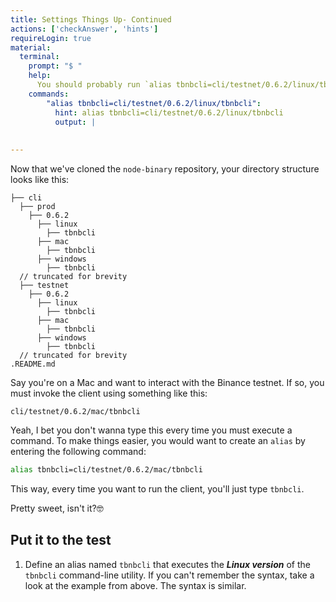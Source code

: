 ```yaml
---
title: Settings Things Up- Continued
actions: ['checkAnswer', 'hints']
requireLogin: true
material:
  terminal:
    prompt: "$ "
    help:
      You should probably run `alias tbnbcli=cli/testnet/0.6.2/linux/tbnbcli`.
    commands:
        "alias tbnbcli=cli/testnet/0.6.2/linux/tbnbcli":
          hint: alias tbnbcli=cli/testnet/0.6.2/linux/tbnbcli
          output: |
          
            
---
```


Now that we've cloned the `node-binary` repository, your directory structure looks like this:

```
├── cli
  ├── prod
    ├── 0.6.2
      ├── linux
        ├── tbnbcli
      ├── mac
        ├── tbnbcli
      ├── windows
        ├── tbnbcli
  // truncated for brevity
  ├── testnet
    ├── 0.6.2
      ├── linux
        ├── tbnbcli
      ├── mac
        ├── tbnbcli
      ├── windows
        ├── tbnbcli
  // truncated for brevity
.README.md
```

Say you're on a Mac and want to interact with the Binance testnet. If so, you must invoke the client using something like this:

```
cli/testnet/0.6.2/mac/tbnbcli
```

Yeah, I bet you don't wanna type this every time you must execute a command. To make things easier, you would want to create an `alias` by entering the following command:

```bash
alias tbnbcli=cli/testnet/0.6.2/mac/tbnbcli
``` 

This way, every time you want to run the client, you'll just type `tbnbcli`.

Pretty sweet, isn't it?🤓

## Put it to the test

1. Define an alias named `tbnbcli` that executes the **_Linux version_** of the `tbnbcli` command-line utility. If you can't remember the syntax, take a look at the example from above. The syntax is similar.
